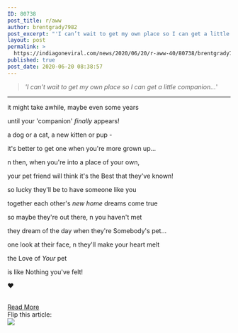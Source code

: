 ```yaml
---
ID: 80738
post_title: r/aww
author: brentgrady7982
post_excerpt: "'I can’t wait to get my own place so I can get a little companion...'it might take awhile, maybe even some yearsuntil your 'companion' finally appears!a dog or a cat, a new kitten or pup -it's better to get one when you're more grown up...n then, when you're into a place of your own,your pet&hellip;"
layout: post
permalink: >
  https://indiagoneviral.com/news/2020/06/20/r-aww-40/80738/brentgrady7982/
published: true
post_date: 2020-06-20 08:38:57
---
```

<div data-test-id="comment"><div theme="[object Object]"><blockquote><p><em>'I can’t wait to get my own place so I can get a little companion...</em>'</p></blockquote><hr></hr><p>it might take awhile, maybe even some years</p><p>until your 'companion' <em>finally</em> appears!</p><p>a dog or a cat, a new kitten or pup -</p><p>it's better to get one when you're more grown up...</p><p>n then, when you're into a place of your own,</p><p>your pet friend will think it's the Best that they've known!</p><p>so lucky they'll be to have someone like you</p><p>together each other's <em>new home</em> dreams come true</p><p>so maybe they're out there, n you haven't met</p><p>they dream of the day when they're Somebody's pet...</p><p>one look at their face, n they'll make your heart melt</p><p>the Love of <em>Your</em> pet</p><p>is like Nothing you've felt!</p><p>❤️</p></div></div><br/><a href="https://www.reddit.com/r/aww/comments/hca9as/me_and_my_little_sister_finally_got_a_dog_after/" class="button purchase" rel="nofollow noopener noreferrer" target="_blank">Read More</a></br> Flip this article: </br><a data-flip-widget="shareflip" href="https://flipboard.com"><img src="https://cdn.flipboard.com/badges/flipboard_mrsw.png" /></a><script src="https://cdn.flipboard.com/web/buttons/js/flbuttons.min.js" type="text/javascript"></script>